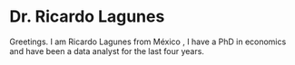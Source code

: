 # Dr. Ricardo Lagunes

Greetings. I am Ricardo Lagunes from México , I have a PhD in economics and have been a data analyst for the last four years.

